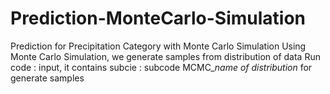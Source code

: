 # Prediction-MonteCarlo-Simulation
Prediction for Precipitation Category with Monte Carlo Simulation 
Using Monte Carlo Simulation, we generate samples from distribution of data
Run code : input, it contains subcie : subcode MCMC_*name of distribution* for generate samples
